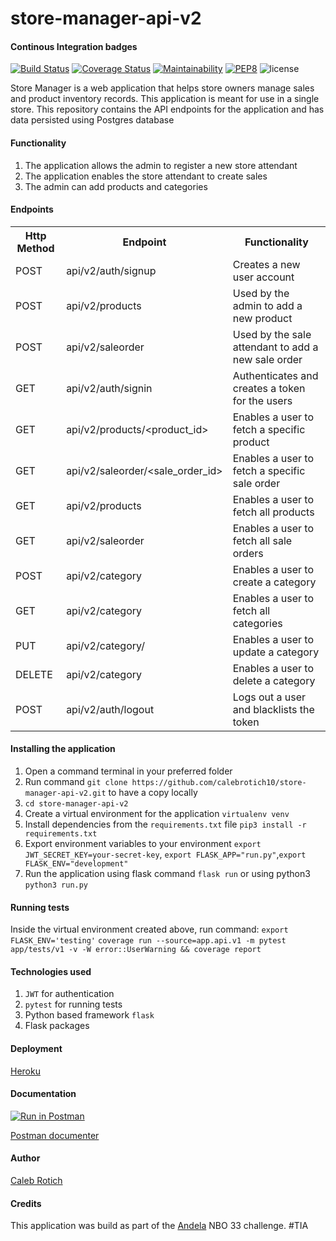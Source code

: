 # store-manager-api-v2
#### Continous Integration badges
[![Build Status](https://travis-ci.com/calebrotich10/store-manager-api-v2.svg?branch=develop)](https://travis-ci.com/calebrotich10/store-manager-api-v2)  [![Coverage Status](https://coveralls.io/repos/github/calebrotich10/store-manager-api-v2/badge.svg?branch=develop)](https://coveralls.io/github/calebrotich10/store-manager-api-v2?branch=develop)  [![Maintainability](https://api.codeclimate.com/v1/badges/94613d7438838aeb23d5/maintainability)](https://codeclimate.com/github/calebrotich10/store-manager-api-v2/maintainability) [![PEP8](https://img.shields.io/badge/code%20style-pep8-orange.svg)](https://www.python.org/dev/peps/pep-0008/) <img src="https://camo.githubusercontent.com/b0224997019dec4e51d692c722ea9bee2818c837/68747470733a2f2f696d672e736869656c64732e696f2f6769746875622f6c6963656e73652f6d6173686170652f6170697374617475732e737667" alt="license" data-canonical-src="https://img.shields.io/github/license/mashape/apistatus.svg" style="max-width:100%;">

Store Manager is a web application that helps store owners manage sales and product inventory records. This application is meant for use in a single store. This repository contains the API endpoints for the application and has data persisted using Postgres database

#### Functionality
1. The application allows the admin to register a new store attendant
2. The application enables the store attendant to create sales
3. The admin can add products and categories

#### Endpoints
<table>
  <tr>
    <th>Http Method</th>
    <th>Endpoint</th>
    <th>Functionality</th>
  </tr>
  <tr>
    <td>POST</td>
    <td>api/v2/auth/signup</td>
    <td>Creates a new user account</td>
  </tr>
  <tr>
    <td>POST</td>
    <td>api/v2/products</td>
    <td>Used by the admin to add a new product</td>
  </tr>
  <tr>
    <td>POST</td>
    <td>api/v2/saleorder</td>
    <td>Used by the sale attendant to add a new sale order</td>
  </tr>
  <tr>
    <td>GET</td>
    <td>api/v2/auth/signin</td>
    <td>Authenticates and creates a token for the users</td>
  </tr>
  <tr>
    <td>GET</td>
    <td>api/v2/products/&ltproduct_id&gt</td>
    <td>Enables a user to fetch a specific product</td>
  </tr>
  <tr>
    <td>GET</td>
    <td>api/v2/saleorder/&ltsale_order_id&gt</td>
    <td>Enables a user to fetch a specific sale order</td>
  </tr>
  <tr>
    <td>GET</td>
    <td>api/v2/products</td>
    <td>Enables a user to fetch all products</td>
  </tr>
  <tr>
    <td>GET</td>
    <td>api/v2/saleorder</td>
    <td>Enables a user to fetch all sale orders</td>
  </tr>
   <tr>
    <td>POST</td>
    <td>api/v2/category</td>
    <td>Enables a user to create a category</td>
  </tr>
  <tr>
    <td>GET</td>
    <td>api/v2/category</td>
    <td>Enables a user to fetch all categories</td>
  </tr>
   <tr>
    <td>PUT</td>
    <td>api/v2/category/<id:category_id></td>
    <td>Enables a user to update a category</td>
  </tr>
  <tr>
    <td>DELETE</td>
    <td>api/v2/category<int:category_id></td>
    <td>Enables a user to delete a category</td>
  </tr>
   <tr>
    <td>POST</td>
    <td>api/v2/auth/logout</td>
    <td>Logs out a user and blacklists the token</td>
  </tr>
</table>

#### Installing the application
1. Open a command terminal in your preferred folder
2. Run command `git clone https://github.com/calebrotich10/store-manager-api-v2.git` to have a copy locally
3. `cd store-manager-api-v2`
4. Create a virtual environment for the application `virtualenv venv`
5. Install dependencies from the `requirements.txt` file `pip3 install -r requirements.txt`
6. Export environment variables to your environment ```export JWT_SECRET_KEY=your-secret-key```, ```export FLASK_APP="run.py"```,```export FLASK_ENV="development"```
6. Run the application using flask command `flask run` or using python3 `python3 run.py`

#### Running tests
Inside the virtual environment created above, run command:
`export FLASK_ENV='testing'`
`coverage run --source=app.api.v1 -m pytest app/tests/v1 -v -W error::UserWarning && coverage report`

#### Technologies used
1. `JWT` for authentication
2. `pytest` for running tests
3. Python based framework `flask`
4. Flask packages

#### Deployment
[Heroku](https://store-manager-api-v2.herokuapp.com/)

#### Documentation
[![Run in Postman](https://run.pstmn.io/button.svg)](https://app.getpostman.com/run-collection/94941bd850bf15c7d80c)

[Postman documenter](https://web.postman.co/collections/5265531-086697fb-a305-420f-9385-5051bc385d0a?workspace=90ac61c2-8d86-4603-8151-f07f6a58b68b)

#### Author
[Caleb Rotich](https://github.com/calebrotich10)

#### Credits
This application was build as part of the [Andela](https://andela.com/) NBO 33 challenge. #TIA

